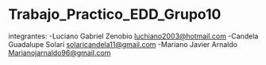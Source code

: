# Trabajo_Practico_EDD_Grupo10
integrantes:
-Luciano Gabriel Zenobio
luchiano2003@hotmail.com
-Candela Guadalupe Solari
solaricandela11@gmail.com
-Mariano Javier Arnaldo
Marianojarnaldo96@gmail.com
